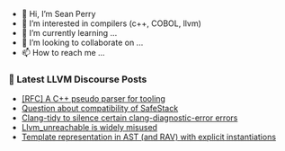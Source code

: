 - 👋 Hi, I’m Sean Perry
- 👀 I’m interested in compilers (c++, COBOL, llvm)
- 🌱 I’m currently learning ...
- 💞️ I’m looking to collaborate on ...
- 📫 How to reach me ...

<!---
s66perry/s66perry is a ✨ special ✨ repository because its `README.md` (this file) appears on your GitHub profile.
You can click the Preview link to take a look at your changes.
--->
### 📕 Latest LLVM Discourse Posts

<!-- DISCOURSE-LLVM:START -->
- [[RFC] A C++ pseudo parser for tooling](https://discourse.llvm.org/t/rfc-a-c-pseudo-parser-for-tooling/59217/47)
- [Question about compatibility of SafeStack](https://discourse.llvm.org/t/question-about-compatibility-of-safestack/44028/2)
- [Clang-tidy to silence certain clang-diagnostic-error errors](https://discourse.llvm.org/t/clang-tidy-to-silence-certain-clang-diagnostic-error-errors/60607/1)
- [Llvm_unreachable is widely misused](https://discourse.llvm.org/t/llvm-unreachable-is-widely-misused/60587/10)
- [Template representation in AST &lpar;and RAV&rpar; with explicit instantiations](https://discourse.llvm.org/t/template-representation-in-ast-and-rav-with-explicit-instantiations/60606/2)
<!-- DISCOURSE-LLVM:END -->
